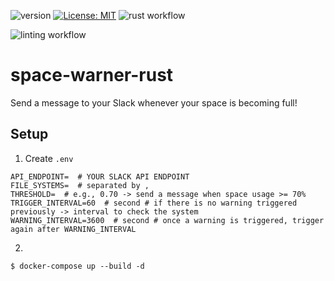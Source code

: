 ![version](https://img.shields.io/badge/version-0.1.0-red)
[![License: MIT](https://img.shields.io/badge/License-MIT-yellow.svg)](https://github.com/Kaminyou/space-warner-rust/blob/main/LICENSE)
![rust workflow](https://github.com/Kaminyou/space-warner-rust/actions/workflows/rust.yml/badge.svg)

![linting workflow](https://github.com/Kaminyou/space-warner-rust/actions/workflows/rust-clippy.yml/badge.svg)

# space-warner-rust
Send a message to your Slack whenever your space is becoming full!

## Setup
1. Create `.env`
```
API_ENDPOINT=  # YOUR SLACK API ENDPOINT
FILE_SYSTEMS=  # separated by ,
THRESHOLD=  # e.g., 0.70 -> send a message when space usage >= 70%
TRIGGER_INTERVAL=60  # second # if there is no warning triggered previously -> interval to check the system
WARNING_INTERVAL=3600  # second # once a warning is triggered, trigger again after WARNING_INTERVAL
```
2. 
```
$ docker-compose up --build -d
```